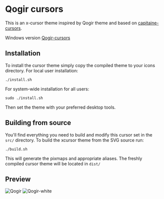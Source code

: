 # Qogir cursors
This is an x-cursor theme inspired by Qogir theme and
based on [capitaine-cursors](https://github.com/keeferrourke/capitaine-cursors).

Windows version [Qogir-cursors](https://github.com/CodyJH/Qogir-Cursors-Windows)

## Installation
To install the cursor theme simply copy the compiled theme to your icons
directory. For local user installation:

```
./install.sh
```

For system-wide installation for all users:

```
sudo ./install.sh
```

Then set the theme with your preferred desktop tools.

## Building from source
You'll find everything you need to build and modify this cursor set in
the `src/` directory. To build the xcursor theme from the SVG source
run:

```
./build.sh
```

This will generate the pixmaps and appropriate aliases.
The freshly compiled cursor theme will be located in `dist/`

## Preview
![Qogir](preview.png)
![Qogir-white](preview-white.png)

